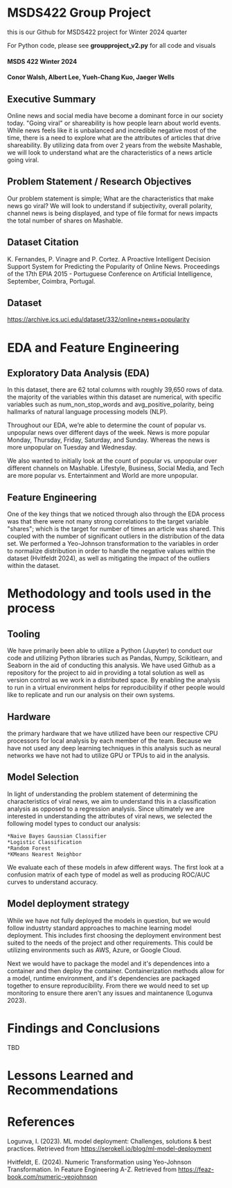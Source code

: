 # MSDS422 Group Project
this is our Github for MSDS422 project for Winter 2024 quarter

For Python code, please see **groupproject_v2.py** for all code and visuals

#### MSDS 422 Winter 2024
#### Conor Walsh, Albert Lee, Yueh-Chang Kuo, Jaeger Wells


## Executive Summary

Online news and social media have become a dominant force in our society today. "Going viral" or shareability is how people learn about world events. While news feels like it is unbalanced and incredible negative most of the time, there is a need to explore what are the attributes of articles that drive shareability. By utilizing data from over 2 years from the website Mashable, we will look to understand what are the characteristics of a news article going viral.

## Problem Statement / Research Objectives

Our problem statement is simple; What are the characteristics that make news go viral? We will look to understand if subjectivity, overall polarity, channel news is being displayed, and type of file format for news impacts the total number of shares on Mashable.


## Dataset Citation

K. Fernandes, P. Vinagre and P. Cortez. A Proactive Intelligent Decision
    Support System for Predicting the Popularity of Online News. Proceedings
    of the 17th EPIA 2015 - Portuguese Conference on Artificial Intelligence,
    September, Coimbra, Portugal.

## Dataset

https://archive.ics.uci.edu/dataset/332/online+news+popularity

# EDA and Feature Engineering

## Exploratory Data Analysis (EDA)

In this dataset, there are 62 total columns with roughly 39,650 rows of data. the majority of the variables within this dataset are numerical, with specific variables such as num_non_stop_words and avg_positive_polarity, being hallmarks of natural language processing models (NLP). 

Throughout our EDA, we’re able to determine the count of popular vs. unpopular news over different days of the week. News is more popular Monday, Thursday, Friday, Saturday, and Sunday. Whereas the news is more unpopular on Tuesday and Wednesday. 

We also wanted to initially look at the count of popular vs. unpopular over different channels on Mashable. Lifestyle, Business, Social Media, and Tech are more popular vs. Entertainment and World are more unpopular.

## Feature Engineering

One of the key things that we noticed through also through the EDA process was that there were not many strong correlations to the target variable "shares"; which is the target for number of times an article was shared. This coupled with the number of significant outliers in the distribution of the data set. We performed a Yeo-Johnson transformation to the variables in order to normalize distribution in order to handle the negative values within the dataset (Hvitfeldt 2024), as well as mitigating the impact of the outliers within the dataset.


# Methodology and tools used in the process

## Tooling

We have primarily been able to utilize a Python  (Jupyter) to conduct our code and utilizing Python libraries such as Pandas, Numpy, Scikitlearn, and Seaborn in the aid of conducting this analysis. We have used Github as a repository for the project to aid in providing a total solution as well as version control as we work in a distributed space. By enabling the analysis to run in a virtual environment helps for reproducibility if other people would like to replicate and run our analysis on their own systems.

## Hardware

the primary hardware that we have utilized have been our respective CPU processors for local analysis by each member of the team. Because we have not used any deep learning techniques in this analysis such as neural networks we have not had to utilize GPU or TPUs to aid in the analysis.


## Model Selection

In light of understanding the problem statement of determining the characteristics of viral news, we aim to understand this in a classification analysis as opposed to a regression analysis. Since ultimately we are interested in understanding the attributes of viral news, we selected the following model types to conduct our analysis:

```
*Naive Bayes Gaussian Classifier
*Logistic Classification
*Random Forest
*KMeans Nearest Neighbor
```

We evaluate each of these models in afew different ways. The first look at a confusion matrix of each type of model as well as producing ROC/AUC curves to understand accuracy. 

## Model deployment strategy

While we have not fully deployed the models in question, but we would follow industrty standard approaches to machine learning model deployment. This includes first choosing the deployment environment best suited to the needs of the project and other requirements. This could be utilizing environments such as AWS, Azure, or Google Cloud.

Next we would have to package the model and it's dependences into a container and then deploy the container. Containerization methods allow for a model, runtime environment, and it's dependencies are packaged together to ensure reproducibility. From there we would need to set up monitoring to ensure there aren't any issues and maintanence (Logunva 2023).


# Findings and Conclusions

TBD


# Lessons Learned and Recommendations


# References

Logunva, I. (2023). ML model deployment: Challenges, solutions & best practices. Retrieved from https://serokell.io/blog/ml-model-deployment

Hvitfeldt, E. (2024). Numeric Transformation using Yeo-Johnson Transformation. In Feature Engineering A-Z. Retrieved from https://feaz-book.com/numeric-yeojohnson